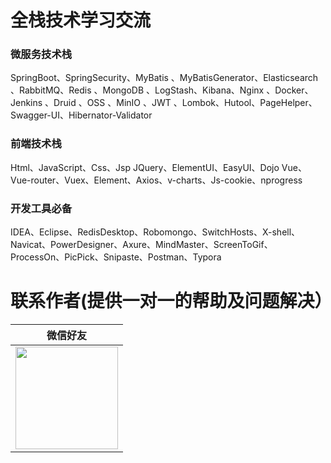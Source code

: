 # 全栈技术学习交流

### 微服务技术栈

SpringBoot、SpringSecurity、MyBatis 、MyBatisGenerator、Elasticsearch 、RabbitMQ、Redis 、MongoDB 、LogStash、Kibana、Nginx 、Docker、Jenkins 、Druid 、OSS 、MinIO 、JWT 、Lombok、Hutool、PageHelper、Swagger-UI、Hibernator-Validator

### 前端技术栈

Html、JavaScript、Css、Jsp
JQuery、ElementUI、EasyUI、Dojo
Vue、Vue-router、Vuex、Element、Axios、v-charts、Js-cookie、nprogress

### 开发工具必备

IDEA、Eclipse、RedisDesktop、Robomongo、SwitchHosts、X-shell、Navicat、PowerDesigner、Axure、MindMaster、ScreenToGif、ProcessOn、PicPick、Snipaste、Postman、Typora



# 联系作者(提供一对一的帮助及问题解决）

| 微信好友                                                                                                                                  |
| ------------------------------------------------------------------------------------------------------------------------------------- |
| <img title="" src="https://github.com/mngKoala/springBoot/blob/main/images/2022-10-08-11-35-19-1665200108179.jpg" alt="" width="164"> |